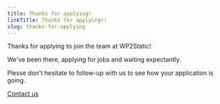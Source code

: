 ```yaml
---
title: Thanks for applying!
linkTitle: Thanks for applying!!
slug: thanks-for-applying
---
```


Thanks for applying to join the team at WP2Static!

We've been there, applying for jobs and waiting expectantly.

Plesse don't hesitate to follow-up with us to see how your application is going.

[Contact us](/contact/)

